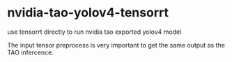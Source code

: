 # nvidia-tao-yolov4-tensorrt
use tensorrt directly to run nvidia tao exported yolov4 model

The input tensor preprocess is very important to get the same output as the TAO infercence.
